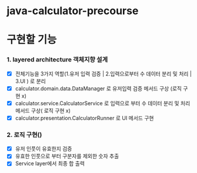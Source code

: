# java-calculator-precourse

# 구현할 기능
### 1. layered architecture 객체지향 설계 
   - [x] 전체기능을 3가지 역할(1.유저 입력 검증 | 2.입력으로부터 수 데이터 분리 및 처리 | 3.UI ) 로 분리
   - [x] calculator.domain.data.DataManager 로 유저입력 검증 메서드 구상 (로직 구현 x)
   - [x] calculator.service.CalculatorService 로 입력으로 부터 수 데이터 분리 및 처리 메서드 구상( 로직 구현 x)
   - [x] calculator.presentation.CalculatorRunner 로 UI 메서드 구현

### 2. 로직 구현()
- [x] 유저 인풋이 유효한지 검증
- [x] 유효한 인풋으로 부터 구분자를 제외한 숫자 추출
- [x] Service layer에서 최종 합 출력